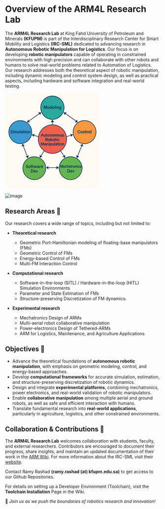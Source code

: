 # Overview of the ARM4L Research Lab

The **ARM4L Research Lab** at King Fahd University of Petroleum and Minerals **(KFUPM)** is part of the Interdisciplinary Research Center for Smart Mobility and Logistics **(IRC-SML)** dedicated to advancing research in **Autonomous Robotic Manipulation for Logistics**. Our focus is on developing **robotic manipulators** capable of operating in constrained environments with high precision and can collaborate with other robots and humans to solve real-world problems related to Automation of Logistics. Our research addresses both the theoretical aspect of robotic manipulation, including dynamic modeling and control system design, as well as practical aspects, including hardware and software integration and real-world testing.

![ARM Research Overview](arm_research_overview.png)

<img width="750" height="150" alt="image" src="https://github.com/user-attachments/assets/f1e7ba27-6ee6-4dc9-a637-6d87a98376a9" />


## Research Areas 📌 
Our research covers a wide range of topics, including but not limited to:  

- **Theoretical research** 
  - Geometric Port-Hamiltonian modeling of floating-base manipulators (FMs)
  - Geometric Control of FMs
  - Energy-based Control of FMs
  - Multi-FM Interaction Control

- **Computational research** 
  - Software-in-the-loop (SITL) / Hardware-in-the-loop (HITL) Simulation Environments
  - Parameter and State Estimation of FMs
  - Structure-preserving Discretization of FM dynamics.

- **Experimental research** 
  - Mechatronics Design of ARMs
  - Multi-aerial robot collaborative manipulation
  - Power-electronics Design of Tethered-ARMs
  - ARM for Logistics, Maintenance, and Agriculture Applications

## Objectives  🎯 
- Advance the theoretical foundations of **autonomous robotic manipulation**, with emphasis on geometric modeling, control, and energy-based approaches.  
- Develop **computational frameworks** for accurate simulation, estimation, and structure-preserving discretization of robotic dynamics.  
- Design and integrate **experimental platforms**, combining mechatronics, power electronics, and real-world validation of robotic manipulators.  
- Enable **collaborative manipulation** among multiple aerial and ground robots, as well as safe and efficient interaction with humans.  
- Translate fundamental research into **real-world applications**, particularly in agriculture, logistics, and other constrained environments.  

## Collaboration & Contributions 🤝  
The **ARM4L Research Lab** welcomes collaboration with students, faculty, and external researchers. Contributors are encouraged to document their progress, share insights, and maintain an updated documentation of their work in the [ARM Wiki](https://github.com/kfupm-arm-lab/arm-wiki).
For more information about the IRC-SML visit their [website](https://ri.kfupm.edu.sa/irc-sml).

Contact Ramy Rashad **(ramy.rashad (at) kfupm.edu.sa)** to get access to our Github Repositories.

For details on setting up a Developer Environment (Toolchain), visit the **Toolchain Installation** Page in the Wiki.  

🚀 *Join us as we push the boundaries of robotics research and innovation!*  
